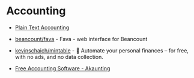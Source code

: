 # Accounting

- [Plain Text Accounting](https://plaintextaccounting.org/)

- [beancount/fava](https://github.com/beancount/fava) - Fava - web interface for Beancount

- [kevinschaich/mintable](https://github.com/kevinschaich/mintable) - 🍃 Automate your personal finances – for free, with no ads, and no data collection.

- [Free Accounting Software - Akaunting](https://akaunting.com/)
